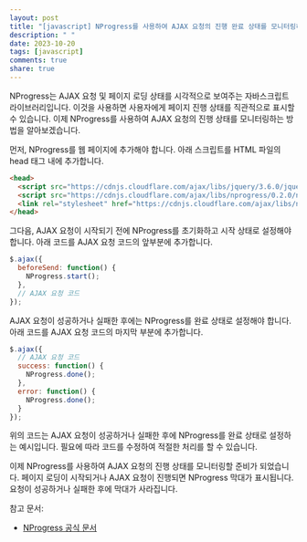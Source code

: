 ```yaml
---
layout: post
title: "[javascript] NProgress를 사용하여 AJAX 요청의 진행 완료 상태를 모니터링하는 방법은?"
description: " "
date: 2023-10-20
tags: [javascript]
comments: true
share: true
---
```


NProgress는 AJAX 요청 및 페이지 로딩 상태를 시각적으로 보여주는 자바스크립트 라이브러리입니다. 이것을 사용하면 사용자에게 페이지 진행 상태를 직관적으로 표시할 수 있습니다. 이제 NProgress를 사용하여 AJAX 요청의 진행 상태를 모니터링하는 방법을 알아보겠습니다.

먼저, NProgress를 웹 페이지에 추가해야 합니다. 아래 스크립트를 HTML 파일의 head 태그 내에 추가합니다.

```html
<head>
  <script src="https://cdnjs.cloudflare.com/ajax/libs/jquery/3.6.0/jquery.min.js"></script>
  <script src="https://cdnjs.cloudflare.com/ajax/libs/nprogress/0.2.0/nprogress.min.js"></script>
  <link rel="stylesheet" href="https://cdnjs.cloudflare.com/ajax/libs/nprogress/0.2.0/nprogress.min.css">
</head>
```

그다음, AJAX 요청이 시작되기 전에 NProgress를 초기화하고 시작 상태로 설정해야 합니다. 아래 코드를 AJAX 요청 코드의 앞부분에 추가합니다.

```javascript
$.ajax({
  beforeSend: function() {
    NProgress.start();
  },
  // AJAX 요청 코드
});
```

AJAX 요청이 성공하거나 실패한 후에는 NProgress를 완료 상태로 설정해야 합니다. 아래 코드를 AJAX 요청 코드의 마지막 부분에 추가합니다.

```javascript
$.ajax({
  // AJAX 요청 코드
  success: function() {
    NProgress.done();
  },
  error: function() {
    NProgress.done();
  }
});
```

위의 코드는 AJAX 요청이 성공하거나 실패한 후에 NProgress를 완료 상태로 설정하는 예시입니다. 필요에 따라 코드를 수정하여 적절한 처리를 할 수 있습니다.

이제 NProgress를 사용하여 AJAX 요청의 진행 상태를 모니터링할 준비가 되었습니다. 페이지 로딩이 시작되거나 AJAX 요청이 진행되면 NProgress 막대가 표시됩니다. 요청이 성공하거나 실패한 후에 막대가 사라집니다.

참고 문서:
- [NProgress 공식 문서](https://github.com/rstacruz/nprogress)